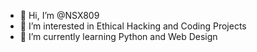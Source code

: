 - 👋 Hi, I’m @NSX809
- 👀 I’m interested in Ethical Hacking and Coding Projects
- 🌱 I’m currently learning Python and Web Design

<!---
NSX809/NSX809 is a ✨ special ✨ repository because its `README.md` (this file) appears on your GitHub profile.
You can click the Preview link to take a look at your changes.
--->
